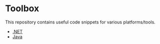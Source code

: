 # Toolbox

This repository contains useful code snippets for various platforms/tools.

* [.NET](./dotnet/DotNetToolbox/README.md)
* [Java](./java/README.md)